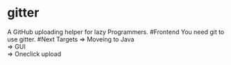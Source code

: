 # gitter
A GitHub uploading helper for lazy Programmers.
#Frontend
You need git to use gitter.
#Next Targets
=> Moveing to Java <br>
=> GUI <br>
=> Oneclick upload
